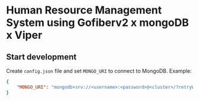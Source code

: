 # Human Resource Management System using Gofiberv2 x mongoDB x Viper

## Start development
Create `config.json` file and set `MONGO_URI` to connect to MongoDB. Example:  

```json
{
    "MONGO_URI": "mongodb+srv://<username>:<password>@<cluster>/?retryWrites=true&w=majority"
}
```